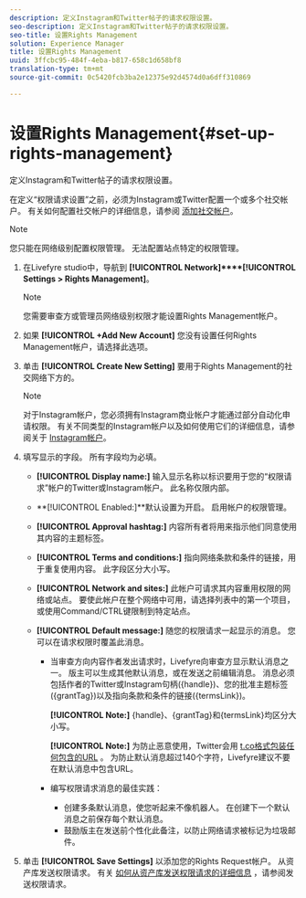 ```yaml
---
description: 定义Instagram和Twitter帖子的请求权限设置。
seo-description: 定义Instagram和Twitter帖子的请求权限设置。
seo-title: 设置Rights Management
solution: Experience Manager
title: 设置Rights Management
uuid: 3ffcbc95-484f-4eba-b817-658c1d658bf8
translation-type: tm+mt
source-git-commit: 0c5420fcb3ba2e12375e92d4574d0a6dff310869

---
```



# 设置Rights Management{#set-up-rights-management}

定义Instagram和Twitter帖子的请求权限设置。

在定义“权限请求设置”之前，必须为Instagram或Twitter配置一个或多个社交帐户。 有关如何配置社交帐户的详细信息，请参阅 [添加社交帐户](../c-users-creating-accounts-with-studio-access/t-configure-social-accout-instagram/t-configure-social-accout-instagram.md#t_configure_social_accout_instagram)。

>[!NOTE]
>
>您只能在网络级别配置权限管理。 无法配置站点特定的权限管理。

1. 在Livefyre studio中，导航到 **[!UICONTROL Network]****[!UICONTROL Settings > Rights Management]**。

   >[!NOTE]
   >
   >您需要审查方或管理员网络级别权限才能设置Rights Management帐户。

1. 如果 **[!UICONTROL +Add New Account]** 您没有设置任何Rights Management帐户，请选择此选项。
1. 单击 **[!UICONTROL Create New Setting]** 要用于Rights Management的社交网络下方的。

   >[!NOTE]
   >
   >对于Instagram帐户，您必须拥有Instagram商业帐户才能通过部分自动化申请权限。 有关不同类型的Instagram帐户以及如何使用它们的详细信息，请参阅关于 [Instagram帐户](../c-users-creating-accounts-with-studio-access/t-configure-social-accout-instagram/c-about-instagram-accounts.md#c_about_instagram_accounts)。

1. 填写显示的字段。 所有字段均为必填。

   * **[!UICONTROL Display name:]** 输入显示名称以标识要用于您的“权限请求”帐户的Twitter或Instagram帐户。 此名称仅限内部。
   * **[!UICONTROL Enabled:]**默认设置为开启。 启用帐户的权限管理。
   * **[!UICONTROL Approval hashtag:]** 内容所有者将用来指示他们同意使用其内容的主题标签。
   * **[!UICONTROL Terms and conditions:]** 指向网络条款和条件的链接，用于重复使用内容。 此字段区分大小写。
   * **[!UICONTROL Network and sites:]** 此帐户可请求其内容重用权限的网络或站点。 要使此帐户在整个网络中可用，请选择列表中的第一个项目，或使用Command/CTRL键限制到特定站点。
   * **[!UICONTROL Default message:]** 随您的权限请求一起显示的消息。 您可以在请求权限时覆盖此消息。

      * 当审查方向内容作者发出请求时，Livefyre向审查方显示默认消息之一。 版主可以生成其他默认消息，或在发送之前编辑消息。 消息必须包括作者的Twitter或Instagram句柄({handle})、您的批准主题标签({grantTag})以及指向条款和条件的链接({termsLink})。

         **[!UICONTROL Note:]** {handle}、{grantTag}和{termsLink}均区分大小写。

         **[!UICONTROL Note:]** 为防止恶意使用，Twitter会用 [t.co格式包装任何包含的URL](https://t.co/) 。 为防止默认消息超过140个字符，Livefyre建议不要在默认消息中包含URL。

      * 编写权限请求消息的最佳实践：

         * 创建多条默认消息，使您听起来不像机器人。 在创建下一个默认消息之前保存每个默认消息。
         * 鼓励版主在发送前个性化此备注，以防止网络请求被标记为垃圾邮件。

1. 单击 **[!UICONTROL Save Settings]** 以添加您的Rights Request帐户。
从资产库发送权限请求。 有关 [如何从资产库发送权限请求的详细信息](../c-how-requesting-rights-works/t-send-a-rights-request-to-own-a-digital-asset.md#t_send_a_rights_request_to_own_a_digital_asset) ，请参阅发送权限请求。